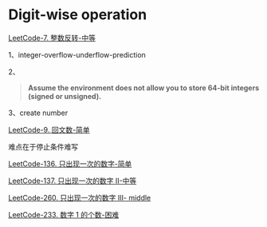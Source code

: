 # Digit-wise operation



[LeetCode-7. 整数反转-中等](https://leetcode.cn/problems/reverse-integer/) 

1、integer-overflow-underflow-prediction

2、

> **Assume the environment does not allow you to store 64-bit integers (signed or unsigned).**

3、create number

[LeetCode-9. 回文数-简单](https://leetcode.cn/problems/palindrome-number/) 

难点在于停止条件难写

[LeetCode-136. 只出现一次的数字-简单](https://leetcode.cn/problems/single-number/) 

[LeetCode-137. 只出现一次的数字 II-中等](https://leetcode.cn/problems/single-number-ii/) 

[LeetCode-260. 只出现一次的数字 III- middle](https://leetcode.cn/problems/single-number-iii/) 

[LeetCode-233. 数字 1 的个数-困难](https://leetcode.cn/problems/number-of-digit-one/) 




